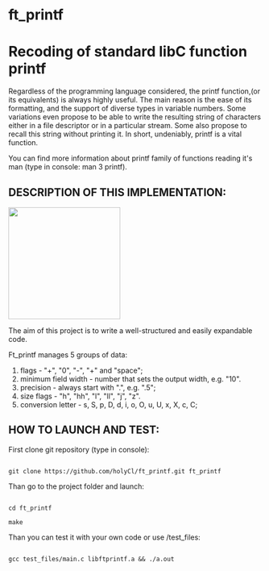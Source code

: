 # ft_printf
# Recoding of standard libC function printf

Regardless of the programming language considered, the printf function,(or its equivalents)
is always highly useful. The main reason is the ease of its formatting, and the
support of diverse types in variable numbers. Some variations even propose to be able to
write the resulting string of characters either in a file descriptor or in a particular stream.
Some also propose to recall this string without printing it. In short, undeniably, printf
is a vital function. 

You can find more information about printf family of functions reading it's man (type in console: man 3 printf).

## DESCRIPTION OF THIS IMPLEMENTATION:

<img src="https://github.com/images/error/angry_unicorn.png" width="222">

The aim of this project is to write a well-structured and easily expandable code.

Ft_printf manages 5 groups of data:
1) flags - "+", "0", "-", "+" and "space";
2) minimum field width - number that sets the output width, e.g. "10".
3) precision - always start with ".", e.g. ".5";
4) size flags - "h", "hh", "l", "ll", "j", "z".
5) conversion letter - s, S, p, D, d, i, o, O, u, U, x, X, c, C;

## HOW TO LAUNCH AND TEST:

First clone git repository (type in console):
```

git clone https://github.com/holyCl/ft_printf.git ft_printf

```

Than go to the project folder and launch:
```

cd ft_printf

make

```

Than you can test it with your own code or use /test_files:
```

gcc test_files/main.c libftprintf.a && ./a.out

```
